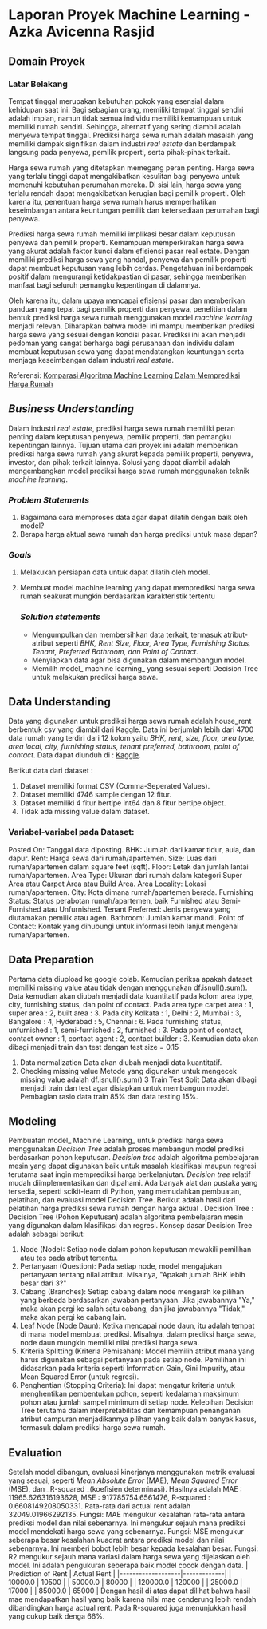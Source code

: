 # Laporan Proyek Machine Learning - Azka Avicenna Rasjid

## Domain Proyek 
  ### Latar Belakang

Tempat tinggal merupakan kebutuhan pokok yang esensial dalam kehidupan saat ini. Bagi sebagian orang, memiliki tempat tinggal sendiri adalah impian, namun tidak semua individu memiliki kemampuan untuk memiliki rumah sendiri. Sehingga, alternatif yang sering diambil adalah menyewa tempat tinggal. Prediksi harga sewa rumah adalah masalah yang memiliki dampak signifikan dalam industri _real estate_ dan berdampak langsung pada penyewa, pemilik properti, serta pihak-pihak terkait.

Harga sewa rumah yang ditetapkan memegang peran penting. Harga sewa yang terlalu tinggi dapat mengakibatkan kesulitan bagi penyewa untuk memenuhi kebutuhan perumahan mereka. Di sisi lain, harga sewa yang terlalu rendah dapat mengakibatkan kerugian bagi pemilik properti. Oleh karena itu, penentuan harga sewa rumah harus memperhatikan keseimbangan antara keuntungan pemilik dan ketersediaan perumahan bagi penyewa.

Prediksi harga sewa rumah memiliki implikasi besar dalam keputusan penyewa dan pemilik properti. Kemampuan memperkirakan harga sewa yang akurat adalah faktor kunci dalam efisiensi pasar real estate. Dengan memiliki prediksi harga sewa yang handal, penyewa dan pemilik properti dapat membuat keputusan yang lebih cerdas. Pengetahuan ini berdampak positif dalam mengurangi ketidakpastian di pasar, sehingga memberikan manfaat bagi seluruh pemangku kepentingan di dalamnya.

Oleh karena itu, dalam upaya mencapai efisiensi pasar dan memberikan panduan yang tepat bagi pemilik properti dan penyewa, penelitian dalam bentuk prediksi harga sewa rumah menggunakan model _machine learning_ menjadi relevan. Diharapkan bahwa model ini mampu memberikan prediksi harga sewa yang sesuai dengan kondisi pasar. Prediksi ini akan menjadi pedoman yang sangat berharga bagi perusahaan dan individu dalam membuat keputusan sewa yang dapat mendatangkan keuntungan serta menjaga keseimbangan dalam industri _real estate_.
  
Referensi: [Komparasi Algoritma Machine Learning Dalam Memprediksi Harga Rumah](https://ejournal.itn.ac.id/index.php/jati/article/view/6343) 

## _Business Understanding_

Dalam industri _real estate_, prediksi harga sewa rumah memiliki peran penting dalam keputusan penyewa, pemilik properti, dan pemangku kepentingan lainnya. Tujuan utama dari proyek ini adalah memberikan prediksi harga sewa rumah yang akurat kepada pemilik properti, penyewa, investor, dan pihak terkait lainnya. Solusi yang dapat diambil adalah mengembangkan model prediksi harga sewa rumah menggunakan teknik _machine learning_.

### _Problem Statements_

1. Bagaimana cara memproses data agar dapat dilatih dengan baik oleh model?
2. Berapa harga aktual sewa rumah dan harga prediksi untuk masa depan?

### _Goals_

1. Melakukan persiapan data untuk dapat dilatih oleh model.
2. Membuat model machine learning yang dapat memprediksi harga sewa rumah seakurat mungkin berdasarkan karakteristik tertentu


    ### _Solution statements_
    -  Mengumpulkan dan membersihkan data terkait, termasuk atribut-atribut seperti _BHK, Rent Size, Floor, Area Type, Furnishing Status, Tenant, Preferred Bathroom, dan Point of Contact_.
    -  Menyiapkan data agar bisa digunakan dalam membangun model.
    - Memilih model_ machine learning_ yang sesuai seperti Decision Tree untuk melakukan prediksi harga sewa.

## Data Understanding
Data yang digunakan untuk prediksi harga sewa rumah adalah house_rent berbentuk csv yang diambil dari Kaggle. Data ini berjumlah lebih dari 4700 data rumah yang terdiri dari 12 kolom yaitu _BHK, rent, size, floor, area type, area local, city, furnishing status, tenant preferred, bathroom, point of contact_. Data dapat diunduh di : [Kaggle](https://www.kaggle.com/datasets/iamsouravbanerjee/house-rent-prediction-dataset).

Berikut data dari dataset : 
1. Dataset memiliki format CSV (Comma-Seperated Values).
2. Dataset memiliki 4746 sample dengan 12 fitur.
3. Dataset memiliki 4 fitur bertipe int64 dan 8 fitur bertipe object.
4. Tidak ada missing value dalam dataset.


### Variabel-variabel pada Dataset:
Posted On: Tanggal data diposting.
BHK: Jumlah dari kamar tidur, aula, dan dapur.
Rent: Harga sewa dari rumah/apartemen.
Size: Luas dari rumah/apartemen dalam square feet (sqft).
Floor: Letak dan jumlah lantai rumah/apartemen.
Area Type: Ukuran dari rumah dalam kategori Super Area atau Carpet Area atau Build Area.
Area Locality: Lokasi rumah/apartemen.
City: Kota dimana rumah/apartemen berada.
Furnishing Status: Status perabotan rumah/apartemen, baik Furnished atau Semi-Furnished atau Unfurnished.
Tenant Preferred: Jenis penyewa yang diutamakan pemilik atau agen.
Bathroom: Jumlah kamar mandi.
Point of Contact: Kontak yang dihubungi untuk informasi lebih lanjut mengenai rumah/apartemen.


## Data Preparation
Pertama data diupload ke google colab. Kemudian periksa apakah dataset memiliki missing value atau tidak dengan menggunakan df.isnull().sum(). Data kemudian akan diubah menjadi data kuantitatif pada kolom area type, city, furnishing status, dan point of contact. Pada area type carpet area : 1, super area : 2, built area : 3. Pada city Kolkata : 1, Delhi : 2, Mumbai : 3, Bangalore : 4, Hyderabad : 5, Chennai : 6. Pada furnishing status, unfurnished : 1, semi-furnished : 2, furnished : 3. Pada point of contact, contact owner : 1, contact agent : 2, contact builder : 3. Kemudian data akan dibagi menjadi train dan test dengan test size = 0.15
1. Data normalization
   Data akan diubah menjadi data kuantitatif.
2. Checking missing value
   Metode yang digunakan untuk mengecek missing value adalah df.isnull().sum()
3  Train Test Split
   Data akan dibagi menjadi train dan test agar disiapkan untuk membangun model. Pembagian rasio data train 85% dan data testing 15%.
   
## Modeling
Pembuatan model_ Machine Learning_ untuk prediksi harga sewa menggunakan _Decision Tree_ adalah proses membangun model prediksi berdasarkan pohon keputusan. _Decision tree_ adalah algoritma pembelajaran mesin yang dapat digunakan baik untuk masalah klasifikasi maupun regresi terutama saat ingin memprediksi harga berkelanjutan. _Decision tree_ relatif mudah diimplementasikan dan dipahami. Ada banyak alat dan pustaka yang tersedia, seperti scikit-learn di Python, yang memudahkan pembuatan, pelatihan, dan evaluasi model Decision Tree.
Berikut adalah hasil dari pelatihan harga prediksi sewa rumah dengan harga aktual .
Decision Tree :
Decision Tree (Pohon Keputusan) adalah algoritma pembelajaran mesin yang digunakan dalam klasifikasi dan regresi. Konsep dasar Decision Tree adalah sebagai berikut:
1. Node (Node): Setiap node dalam pohon keputusan mewakili pemilihan atau tes pada atribut tertentu.
2. Pertanyaan (Question): Pada setiap node, model mengajukan pertanyaan tentang nilai atribut. Misalnya, "Apakah jumlah BHK lebih besar dari 3?"
3. Cabang (Branches): Setiap cabang dalam node mengarah ke pilihan yang berbeda berdasarkan jawaban pertanyaan. Jika jawabannya "Ya," maka akan pergi ke salah satu cabang, dan jika jawabannya "Tidak," maka akan pergi ke cabang lain.
4. Leaf Node (Node Daun): Ketika mencapai node daun, itu adalah tempat di mana model membuat prediksi. Misalnya, dalam prediksi harga sewa, node daun mungkin memiliki nilai prediksi harga sewa.
5. Kriteria Splitting (Kriteria Pemisahan): Model memilih atribut mana yang harus digunakan sebagai pertanyaan pada setiap node. Pemilihan ini didasarkan pada kriteria seperti Information Gain, Gini Impurity, atau Mean Squared Error (untuk regresi).
6. Penghentian (Stopping Criteria): Ini dapat mengatur kriteria untuk menghentikan pembentukan pohon, seperti kedalaman maksimum pohon atau jumlah sampel minimum di setiap node.
Kelebihan Decision Tree terutama dalam interpretabilitas dan kemampuan penanganan atribut campuran menjadikannya pilihan yang baik dalam banyak kasus, termasuk dalam prediksi harga sewa rumah. 
## Evaluation
Setelah model dibangun, evaluasi kinerjanya menggunakan metrik evaluasi yang sesuai, seperti _Mean Absolute Error_ (MAE), _Mean Squared Error_ (MSE), dan _R-squared _(koefisien determinasi). Hasilnya adalah MAE : 11965.626316193628, MSE : 917785754.6561476, R-squared : 0.6608149208050331. Rata-rata dari actual rent adalah 32049.01966292135.
Fungsi: MAE mengukur kesalahan rata-rata antara prediksi model dan nilai sebenarnya. Ini mengukur sejauh mana prediksi model mendekati harga sewa yang sebenarnya.
Fungsi: MSE mengukur seberapa besar kesalahan kuadrat antara prediksi model dan nilai sebenarnya. Ini memberi bobot lebih besar kepada kesalahan besar.
Fungsi: R2 mengukur sejauh mana variasi dalam harga sewa yang dijelaskan oleh model. Ini adalah pengukuran seberapa baik model cocok dengan data.
 | Prediction of Rent | Actual Rent |
  |-------------------|-------------|
  | 10000.0           | 10500       |
  | 50000.0           | 80000       |
  | 120000.0  	      | 120000      |
  | 25000.0   	      | 17000       |
  | 85000.0	  	      | 65000       |
Dengan hasil di atas dapat dilihat bahwa hasil mae mendapatkan hasil yang baik karena nilai mae cenderung lebih rendah dibandingkan harga actual rent. Pada R-squared juga menunjukkan hasil yang cukup baik denga 66%.
